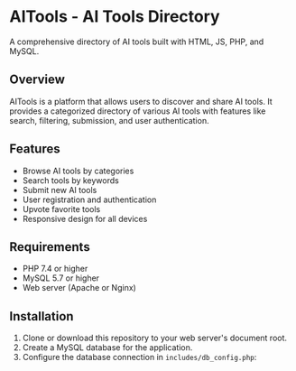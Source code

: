# AITools - AI Tools Directory

A comprehensive directory of AI tools built with HTML, JS, PHP, and MySQL.

## Overview

AITools is a platform that allows users to discover and share AI tools. It provides a categorized directory of various AI tools with features like search, filtering, submission, and user authentication.

## Features

- Browse AI tools by categories
- Search tools by keywords
- Submit new AI tools
- User registration and authentication
- Upvote favorite tools
- Responsive design for all devices

## Requirements

- PHP 7.4 or higher
- MySQL 5.7 or higher
- Web server (Apache or Nginx)

## Installation

1. Clone or download this repository to your web server's document root.
2. Create a MySQL database for the application.
3. Configure the database connection in `includes/db_config.php`:

